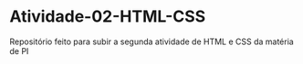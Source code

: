 # Atividade-02-HTML-CSS
Repositório feito para subir a segunda atividade de HTML e CSS da matéria de PI
